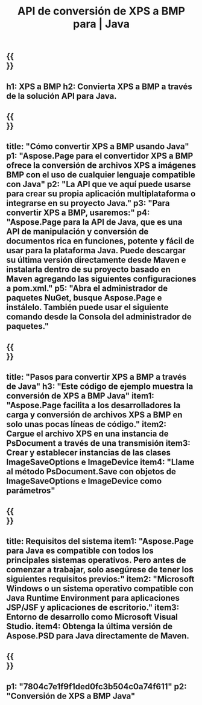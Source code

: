 ﻿---
translation: true
template: /_templates/_conversion-child-java.md
title: API de conversión de XPS a BMP para | Java
url: /java/conversion/xps-to-bmp/
description: Ejemplo de código de conversión de Java para formato XPS a archivo BMP. Utilice este código de ejemplo para convertir XPS a BMP dentro de cualquier aplicación basada en Web o Java de escritorio.
informat: XPS
outformat: BMP
otherformats: EPS PS
---

{{<section banner>}}
---
h1: XPS a BMP
h2: Convierta XPS a BMP a través de la solución API para Java.
---

{{<section overview>}}
---
title: "Cómo convertir XPS a BMP usando Java"
p1: "Aspose.Page para el convertidor XPS a BMP ofrece la conversión de archivos XPS a imágenes BMP con el uso de cualquier lenguaje compatible con Java"
p2: "La API que ve aquí puede usarse para crear su propia aplicación multiplataforma o integrarse en su proyecto Java."
p3: "Para convertir XPS a BMP, usaremos:"
p4: "Aspose.Page para la API de Java, que es una API de manipulación y conversión de documentos rica en funciones, potente y fácil de usar para la plataforma Java. Puede descargar su última versión directamente desde Maven e instalarla dentro de su proyecto basado en Maven agregando las siguientes configuraciones a pom.xml."
p5: "Abra el administrador de paquetes NuGet, busque Aspose.Page e instálelo. También puede usar el siguiente comando desde la Consola del administrador de paquetes."
---

{{<section feature1>}}
---
title: "Pasos para convertir XPS a BMP a través de Java"
h3: "Este código de ejemplo muestra la conversión de XPS a BMP Java"
item1: "Aspose.Page facilita a los desarrolladores la carga y conversión de archivos XPS a BMP en solo unas pocas líneas de código."
item2: Cargue el archivo XPS en una instancia de PsDocument a través de una transmisión
item3: Crear y establecer instancias de las clases ImageSaveOptions e ImageDevice
item4: "Llame al método PsDocument.Save con objetos de ImageSaveOptions e ImageDevice como parámetros"
---

{{<section feature2>}}
---
title: Requisitos del sistema
item1: "Aspose.Page para Java es compatible con todos los principales sistemas operativos. Pero antes de comenzar a trabajar, solo asegúrese de tener los siguientes requisitos previos:"
item2: "Microsoft Windows o un sistema operativo compatible con Java Runtime Environment para aplicaciones JSP/JSF y aplicaciones de escritorio."
item3: Entorno de desarrollo como Microsoft Visual Studio.
item4: Obtenga la última versión de Aspose.PSD para Java directamente de Maven.
---

{{<section gist>}}
---
p1: "7804c7e1f9f1ded0fc3b504c0a74f611"
p2: "Conversión de XPS a BMP Java"
---
